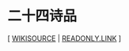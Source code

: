 # 二十四诗品

[ [WIKISOURCE](https://zh.wikisource.org/zh-hans/二十四诗品)
| [READONLY.LINK](https://readonly.link/books/https://books.readonly.link/司空图/二十四诗品/book.json) ]
